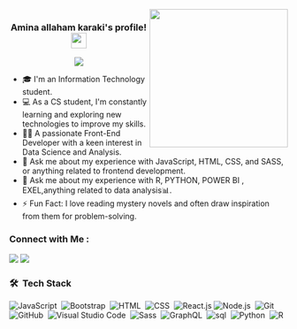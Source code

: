 

<img width="250" align="right" src="https://c.tenor.com/_DOBjnGspYAAAAAM/code-coding.gif">

<h3 align="center">
  Amina allaham karaki's profile!
  <img src="https://media.giphy.com/media/hvRJCLFzcasrR4ia7z/giphy.gif" width="28">
</h3>

<!-- Typing SVG by DenverCoder1 - https://github.com/DenverCoder1/readme-typing-svg -->
<p align="center">
  <a href="https://github.com/DenverCoder1/readme-typing-svg"><img src="https://readme-typing-svg.herokuapp.com/?lines=Frontend%20web%20developer;Always%20learning%20new%20things&font=Fira%20Code&center=true&width=440&height=45&color=f75c7e&vCenter=true&size=22"></a>
</p> 

- 🎓 I'm an Information Technology student.
- 💻 As a CS student, I'm constantly learning and exploring new technologies to improve my skills.
- 👩‍💻 A passionate Front-End Developer with a keen interest in Data Science and Analysis.
- 💬 Ask me about my experience with JavaScript, HTML, CSS, and SASS, or anything related to frontend development.
- 💬 Ask me about my experience with R, PYTHON, POWER BI , EXEL,anything related to data analysis📊.
- ⚡ Fun Fact: I love reading mystery novels and often draw inspiration from them for problem-solving.


### Connect with Me :

<a href="https://linkedin.com/in/-Amina151998" target="_blank"><img src="https://img.shields.io/badge/-Amina%20Allaham%20karaki-0077B5?style=for-the-badge&logo=Linkedin&logoColor=white"/></a>
<a href="https:[https://t.me/Aminaallaham]" target="_blank"><img src="https://img.shields.io/badge/-Amina%20Allaham%20karaki-0077B5?style=for-the-badge&logo=Telegram&logoColor=white"/></a>

### 🛠 &nbsp;Tech Stack
![JavaScript](https://img.shields.io/badge/-JavaScript-05122A?style=flat&logo=javascript)&nbsp;
![Bootstrap](https://img.shields.io/badge/-Bootstrap-05122A?style=flat&logo=bootstrap&logoColor=563D7C)&nbsp;
![HTML](https://img.shields.io/badge/-HTML-05122A?style=flat&logo=HTML5)&nbsp;
![CSS](https://img.shields.io/badge/-CSS-05122A?style=flat&logo=CSS3&logoColor=1572B6)&nbsp;
![React.js](https://img.shields.io/badge/-React-05122A?style=flat&logo=react)
![Node.js](https://img.shields.io/badge/-Node.js-05122A?style=flat&logo=node.js&logoColor=339933)&nbsp;
![Git](https://img.shields.io/badge/-Git-05122A?style=flat&logo=git)&nbsp;
![GitHub](https://img.shields.io/badge/-GitHub-05122A?style=flat&logo=github)&nbsp;
![Visual Studio Code](https://img.shields.io/badge/-Visual%20Studio%20Code-05122A?style=flat&logo=visual-studio-code&logoColor=007ACC)&nbsp;
![Sass](https://img.shields.io/badge/-Sass-05122A?style=flat&logo=sass)&nbsp;
![GraphQL](https://img.shields.io/badge/-GraphQL-05122A?style=flat&logo=GraphQL)&nbsp;
![sql](https://img.shields.io/badge/-sql-05122A?style=flat&logo=sql)&nbsp;
![Python](https://img.shields.io/badge/-Python%20-05122A?style=flat&logo=python)&nbsp;
![R](https://img.shields.io/badge/-R-05122A?style=flat&logo=R)&nbsp;



